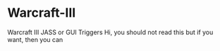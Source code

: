# Warcraft-III
Warcraft III JASS or GUI Triggers
Hi, you should not read this but if you want, then you can
